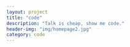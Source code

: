 ```yaml
---
layout: project
title: "code"
description: "Talk is cheap, show me code."
header-img: "img/homepage2.jpg"
category: code
---
```

